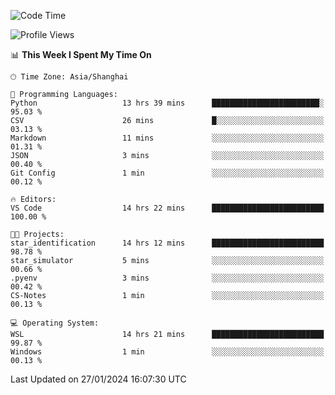 <!--START_SECTION:waka-->
![Code Time](http://img.shields.io/badge/Code%20Time-1%2C471%20hrs%2021%20mins-blue)

![Profile Views](http://img.shields.io/badge/Profile%20Views-0-blue)

📊 **This Week I Spent My Time On** 

```text
🕑︎ Time Zone: Asia/Shanghai

💬 Programming Languages: 
Python                   13 hrs 39 mins      ████████████████████████░   95.03 % 
CSV                      26 mins             █░░░░░░░░░░░░░░░░░░░░░░░░   03.13 % 
Markdown                 11 mins             ░░░░░░░░░░░░░░░░░░░░░░░░░   01.31 % 
JSON                     3 mins              ░░░░░░░░░░░░░░░░░░░░░░░░░   00.40 % 
Git Config               1 min               ░░░░░░░░░░░░░░░░░░░░░░░░░   00.12 % 

🔥 Editors: 
VS Code                  14 hrs 22 mins      █████████████████████████   100.00 % 

🐱‍💻 Projects: 
star_identification      14 hrs 12 mins      █████████████████████████   98.78 % 
star_simulator           5 mins              ░░░░░░░░░░░░░░░░░░░░░░░░░   00.66 % 
.pyenv                   3 mins              ░░░░░░░░░░░░░░░░░░░░░░░░░   00.42 % 
CS-Notes                 1 min               ░░░░░░░░░░░░░░░░░░░░░░░░░   00.13 % 

💻 Operating System: 
WSL                      14 hrs 21 mins      █████████████████████████   99.87 % 
Windows                  1 min               ░░░░░░░░░░░░░░░░░░░░░░░░░   00.13 % 
```


 Last Updated on 27/01/2024 16:07:30 UTC
<!--END_SECTION:waka-->